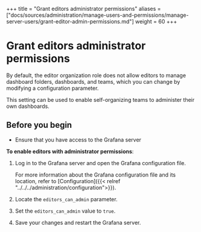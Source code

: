 +++
title = "Grant editors administrator permissions"
aliases = ["docs/sources/administration/manage-users-and-permissions/manage-server-users/grant-editor-admin-permissions.md"]
weight = 60
+++

# Grant editors administrator permissions

By default, the editor organization role does not allow editors to manage dashboard folders, dashboards, and teams, which you can change by modifying a configuration parameter.

This setting can be used to enable self-organizing teams to administer their own dashboards.

## Before you begin

- Ensure that you have access to the Grafana server

**To enable editors with administrator permissions**:

1. Log in to the Grafana server and open the Grafana configuration file.

   For more information about the Grafana configuration file and its location, refer to [Configuration]({{< relref "../../../administration/configuration">}}).

1. Locate the `editors_can_admin` parameter.
1. Set the `editors_can_admin` value to `true`.
1. Save your changes and restart the Grafana server.
